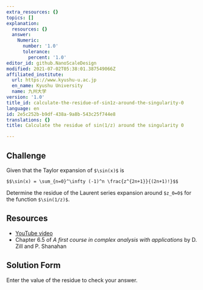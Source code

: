 ```yaml
---
extra_resources: {}
topics: []
explanation:
  resources: {}
  answer:
    Numeric:
      number: '1.0'
      tolerance:
        percent: '1.0'
editor_id: github.NanoScaleDesign
modified: 2021-07-02T05:38:01.387549066Z
affiliated_institute:
  url: https://www.kyushu-u.ac.jp
  en_name: Kyushu University
  name: 九州大学
version: '1.0'
title_id: calculate-the-residue-of-sin1z-around-the-singularity-0
language: en
id: 2e5c252b-b9df-438a-9a8b-543c25f744e8
translations: {}
title: Calculate the residue of sin(1/z) around the singularity 0

---
```


## Challenge
Given that the Taylor expansion of `$\sin(x)$` is

`$$\sin(x) = \sum_{n=0}^\infty (-1)^n \frac{z^{2n+1}}{(2n+1)!}$$`

Determine the residue of the Laurent series expansion around `$z_0=0$` for the function `$\sin(1/z)$`.


## Resources
- [YouTube video](https://www.youtube.com/watch?v=eW0ArgJ3Isk)
- Chapter 6.5 of *A first course in complex analysis with applications* by D. Zill and P. Shanahan


## Solution Form
Enter the value of the residue to check your answer.


